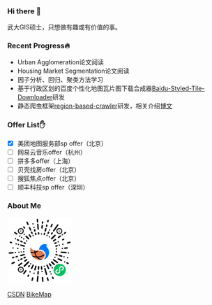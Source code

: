 ### Hi there 👋

武大GIS硕士，只想做有趣或有价值的事。

### Recent Progress:fire:

- Urban Agglomeration论文阅读
- Housing Market Segmentation论文阅读
- 因子分析、回归、聚类方法学习
- 基于行政区划的百度个性化地图瓦片图下载合成器[Baidu-Styled-Tile-Downloader](https://github.com/ly15927086342/Baidu-Styled-Tile-Downloader)研发
- 静态爬虫框架[region-based-crawler](https://github.com/ly15927086342/region-based-crawler)研发，相关介绍[博文](https://blog.csdn.net/lyandgh/article/details/109599132)

### Offer List:raised_hand:

- [x] 美团地图服务部sp offer（北京）
- [ ] 网易云音乐offer（杭州）
- [ ] 拼多多offer（上海）
- [ ] 贝壳找房offer（北京）
- [ ] 搜狐焦点offer（北京）
- [ ] 顺丰科技sp offer（深圳）

### About Me

<img src="./wxcode.jpg" height=150 width=150 />

[CSDN](https://blog.csdn.net/lyandgh)
[BikeMap](https://railwayhs.cn/bikemap/map.html)

<!--
**ly15927086342/ly15927086342** is a ✨ _special_ ✨ repository because its `README.md` (this file) appears on your GitHub profile.

Here are some ideas to get you started:

- 🔭 I’m currently working on ...
- 🌱 I’m currently learning ...
- 👯 I’m looking to collaborate on ...
- 🤔 I’m looking for help with ...
- 💬 Ask me about ...
- 📫 How to reach me: ...
- 😄 Pronouns: ...
- ⚡ Fun fact: ...
-->
